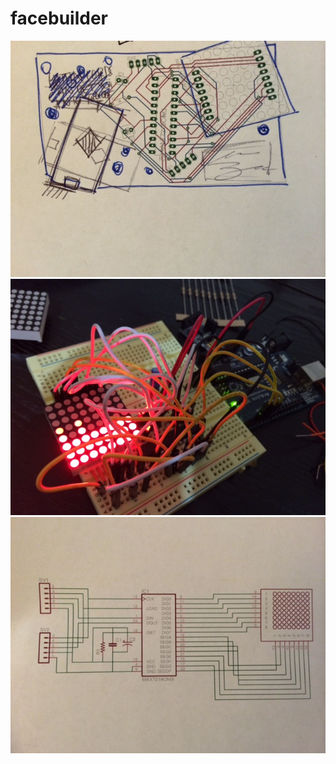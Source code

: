 facebuilder
===========
<img src="https://github.com/camb416/facebuilder/blob/master/images/photo%202.JPG?raw=true" />
<img src="https://github.com/camb416/facebuilder/blob/master/images/photo%201.JPG?raw=true" />
<img src="https://github.com/camb416/facebuilder/blob/master/images/photo%203.JPG?raw=true" />
